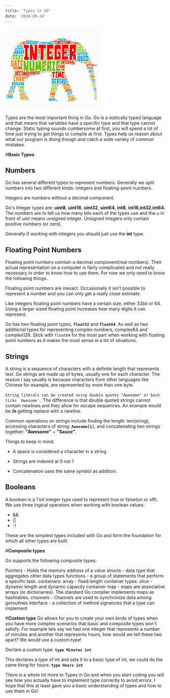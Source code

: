 ```yaml
---
title: 'Types in GO'
date: '2020-09-24'
---
```


![photo](types.png)

Types are the most important thing in Go. Go is a statically typed language and that means that variables have a specific type and that type cannot change. Static typing sounds cumbersome at first, you will spend a lot of time just trying to get things to compile at first. Types help us reason about what our program is doing though and catch a wide variety of common mistakes.

#**Basic Types**

## Numbers
Go has several different types to represent numbers. Generally we split numbers into two different kinds: integers and floating-point numbers.

Integers are numbers without a decimal component.

Go's Integer types are: **uint8**, **uint16**, **uint32**, **uint64**, **int8**, **int16**,**int32**,**int64**. The numbers are to tell us how many bits each of the types use and the u in front of uint means unsigned integer. Unsigned integers only contain positive numbers (or zero).

Generally if working with integers you should just use the **int** type.

## Floating Point Numbers
Floating point numbers cointain a decimal component(real numbers). Their actual representation on a computer is fairly complicated and not really necessary in order to know how to use them. For now we only need to know the following things.

Floating point numbers are inexact. Occasionally it isn't possible to represent a number and you can only get a really close estimate.

Like integers floating point numbers have a certain size, either 32bit or 64. Using a larger sized floating point increases how many digits it can represent.

Go has two floating point types, **`float32`** and **`float64`**. As well as two additional types for representing complex numbers, complex64 and complex128. Stick with `float64` for the most part when working with floating point numbers as it makes the most sense in a lot of situations.

## Strings
A string is a sequence of characters with a definite length that represents text. Go strings are made up of bytes, usually one for each character. The reason I say usually is because characters from other languages like Chinese for example, are represented by more than one byte.

``String literals can be created using double quotes "Awesome" or back ticks `Awesome`.`` The difference is that double quoted strings cannot contain newlines and they allow for escape sequences. An example would be **/n** getting replace with a newline.

Common operations on strings include finding the length: len(string), accessing characters of string: **`Awesome[1]`**, and concatenating two strings together: **"Awesome"** + **"Sauce"**.

Things to keep in mind:

* A space is considered a character in a string

* Strings are indexed at 0 not 1

* Concatenation uses the same symbol as addition.

## Booleans
A boolean is a 1 bit integer type used to represent true or false(on or off). We use three logical operators when working with boolean values:

* &&
* ||
* -!

These are the simplest types included with Go and form the foundation for which all other types are built.


#**Composite types**

Go supports the following composite types:

Pointers - Holds the memory address of a value
structs - data type that aggregates other data types
functions - a group of statements that perform a specific task.
containers:
    array - fixed length container types.
    slice - dynamic length and dynamic capacity container
    map - maps are associative arrays (or dictionaries). The standard Go compiler implements maps as hashtables.
channels - Channels are used to synchronize data among goroutines
interface - a collection of method signatures that a type can implement

#**Custom type**
Go allows for you to create your own kinds of types when you have more complex scenarios that basic and composite types won't satisfy. For example lets say we had one integer that represents a number of minutes and another that represents hours, how would we tell these two apart? We would use a custom type!

Declare a custom type: **`type Minutes int`**

This declares a type of int and sets it to a basic type of int, we could do the same thing for hours: **`type Hours int`**

There is a whole lot more to Types in Go and when you start coding you will see how you actually have to implement type correctly to avoid errors. I hope that this at least gave you a basic understanding of types and how to use them in Go!

